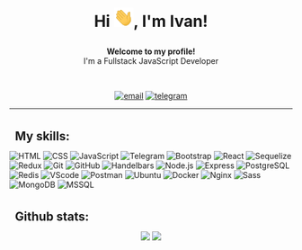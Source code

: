 # <p align="center">Hi <img src="https://raw.githubusercontent.com/dreamross/dreamross/main/hi.gif" width="35px">, I'm Ivan!</p>

<div  align="center">
<p><b>Welcome to my profile!</b><br>
I'm a Fullstack JavaScript Developer
</p>

<br>


 [![email](https://img.shields.io/badge/email-red?style=for-the-badge&logo=gmail&logoColor=white)](mailto:zarutskij.i@gmail.com)
 [![telegram](https://img.shields.io/badge/Telegram-26A5E4.svg?style=for-the-badge&logo=telegram&logoColor=white)](https://t.me/ivanzarutskij)
  </div>
<hr>
<br>
<h2 align="left" style="margin: 5px 10px;">My skills:</h2> 

![HTML](https://img.shields.io/badge/html%20-%23E34F26.svg?&style=for-the-badge&logo=html5&logoColor=white)
![CSS](https://img.shields.io/badge/css%20-%231572B6.svg?&style=for-the-badge&logo=css3&logoColor=white)
![JavaScript](https://img.shields.io/badge/javascript%20-%23323330.svg?&style=for-the-badge&logo=javascript&logoColor=%23F7DF1E&color=3d3919)
![Telegram](https://img.shields.io/badge/Telegram-%231572B6.svg?&style=for-the-badge&logo=telegram&logoColor=white)
![Bootstrap](https://img.shields.io/badge/bootstrap-7952B3.svg?style=for-the-badge&logo=bootstrap&logoColor=white)
![React](https://img.shields.io/badge/reactjs-61DAFB.svg?style=for-the-badge&logo=react&logoColor=black)
![Sequelize](https://img.shields.io/badge/Sequelize-%2300f.svg?&style=for-the-badge&logo=sequelize&color=3280ad)
![Redux](https://img.shields.io/badge/redux-764ABC.svg?style=for-the-badge&logo=redux&logoColor=white)
![Git](https://img.shields.io/badge/git%20-%23F05033.svg?&style=for-the-badge&logo=git&logoColor=white&Color=c95410)
![GitHub](https://img.shields.io/badge/github%20-%23121011.svg?&style=for-the-badge&logo=github&logoColor=white&color=283238)
![Handelbars](https://img.shields.io/badge/Handlebars%20-%23F05033.svg?&style=for-the-badge&logo=handlebars&logoColor=white&Color=c95410)
![Node.js](https://img.shields.io/badge/node.js-339933.svg?style=for-the-badge&logo=nodedotjs&logoColor=white)
![Express](https://img.shields.io/badge/express-000000.svg?style=for-the-badge&logo=express&logoColor=white)
![PostgreSQL](https://img.shields.io/badge/postgreSQL-4169E1.svg?style=for-the-badge&logo=postgresql&logoColor=white)
![Redis](https://img.shields.io/badge/redis-DC382D.svg?style=for-the-badge&logo=redis&logoColor=white)
![VScode](https://img.shields.io/badge/vscode-007ACC.svg?style=for-the-badge&logo=visualstudiocode&logoColor=white)
![Postman](https://img.shields.io/badge/postman-FF6C37.svg?style=for-the-badge&logo=postman&logoColor=white)
![Ubuntu](https://img.shields.io/badge/ubuntu-E95420.svg?style=for-the-badge&logo=ubuntu&logoColor=white)
![Docker](https://img.shields.io/badge/docker%20-%23E34F26.svg?&style=for-the-badge&logo=docker&logoColor=white&color=1396C3)
![Nginx](https://img.shields.io/badge/nginx%20-%23E34F26.svg?&style=for-the-badge&logo=nginx&logoColor=white&color=009137)
![Sass](https://img.shields.io/badge/sass%20-%23E34F26.svg?&style=for-the-badge&logo=sass&logoColor=white&color=C96195)
![MongoDB](https://img.shields.io/badge/mongodb%20-%23E34F26.svg?&style=for-the-badge&logo=mongodb&logoColor=white&color=0FA54D)
![MSSQL](https://img.shields.io/badge/MSSQL%20-%23E34F26.svg?&style=for-the-badge&logo=MicrosoftSQLServer&logoColor=white&color=B5383B)

<br>
<div align="center">
<h2 align="left" style="margin: 5px 10px;">Github stats:</h2> 

[![](https://github-readme-stats.vercel.app/api?username=dreamross&show_icons=true&theme=tokyonight&hide_border=true&locale=en)](https://github.com/Dreamross)
[![](https://github-readme-streak-stats.herokuapp.com/?user=dreamross&theme=material-palenight)](https://github.com/Dreamross)
</div>
